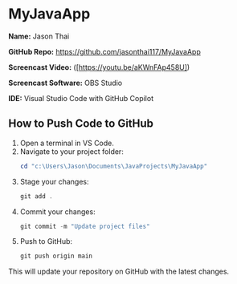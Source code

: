 # MyJavaApp

**Name:** Jason Thai  

**GitHub Repo:** https://github.com/jasonthai117/MyJavaApp  

**Screencast Video:** ([https://youtu.be/aKWnFAp458U])  

**Screencast Software:** OBS Studio  

**IDE:** Visual Studio Code with GitHub Copilot  
  
## How to Push Code to GitHub

1. Open a terminal in VS Code.
2. Navigate to your project folder:
	```powershell
	cd "c:\Users\Jason\Documents\JavaProjects\MyJavaApp"
	```
3. Stage your changes:
	```powershell
	git add .
	```
4. Commit your changes:
	```powershell
	git commit -m "Update project files"
	```
5. Push to GitHub:
	```powershell
	git push origin main
	```
This will update your repository on GitHub with the latest changes.